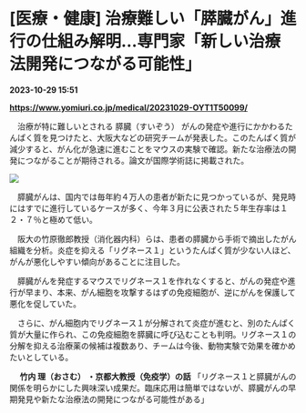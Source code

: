 # [医療・健康] 治療難しい「膵臓がん」進行の仕組み解明…専門家「新しい治療法開発につながる可能性」

**2023-10-29 15:51**

**https://www.yomiuri.co.jp/medical/20231029-OYT1T50099/**

　治療が特に難しいとされる 膵臓（すいぞう） がんの発症や進行にかかわるたんぱく質を見つけたと、大阪大などの研究チームが発表した。このたんぱく質が減少すると、がん化が急速に進むことをマウスの実験で確認。新たな治療法の開発につながることが期待される。論文が国際学術誌に掲載された。

[![](https://www.yomiuri.co.jp/media/2023/10/20231029-OYT1I50083-1.jpg)](https://www.yomiuri.co.jp/pluralphoto/20231029-OYT1I50083/)

　膵臓がんは、国内では毎年約４万人の患者が新たに見つかっているが、発見時にはすでに進行しているケースが多く、今年３月に公表された５年生存率は１２・７％と極めて低い。

　阪大の竹原徹郎教授（消化器内科）らは、患者の膵臓から手術で摘出したがん組織を分析。炎症を抑える「リグネース１」というたんぱく質が少ない人ほど、がんが悪化しやすい傾向があることに注目した。

　膵臓がんを発症するマウスでリグネース１を作れなくすると、がんの発症や進行が早まり、本来、がん細胞を攻撃するはずの免疫細胞が、逆にがんを保護して悪化を促していた。

　さらに、がん細胞内でリグネース１が分解されて炎症が進むと、別のたんぱく質が大量に作られ、この免疫細胞を膵臓に呼び込むことも判明。リグネース１の分解を抑える治療薬の候補は複数あり、チームは今後、動物実験で効果を確かめたいとしている。

　 **竹内 理（おさむ） ・京都大教授（免疫学）の話** 「リグネース１と膵臓がんの関係を明らかにした興味深い成果だ。臨床応用は簡単ではないが、膵臓がんの早期発見や新たな治療法の開発につながる可能性がある」